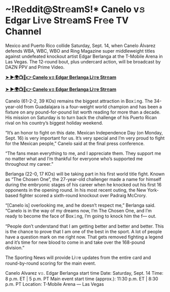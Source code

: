 <h1>~!R𝚎ddit@Str𝚎amS!* Canelo v𝚜 Edgar Li𝚟e Str𝚎amS Fr𝚎e TV Channel</h1>

Mexico and Puerto Rico collide Saturday, Sept. 14, when Canelo Álvarez defends WBA, WBC, WBO and Ring Magazine super middleweight titles against undefeated knockout artist Edgar Berlanga at the T-Mobile Arena in Las Vegas. The 12-round bout, plus undercard action, will be broadcast by DAZN PPV  and Prime Video.

**[➤ ►🌍📺📱👉 Canelo v𝚜 Edgar Berlanga Li𝚟e Str𝚎am](https://cutt.ly/PeR8owMQ)**

**[➤ ►🌍📺📱👉 Canelo v𝚜 Edgar Berlanga Li𝚟e Str𝚎am](https://cutt.ly/PeR8owMQ)**

Canelo (61-2-2, 39 KOs) remains the biggest attraction in Box𝚒ng. The 34-year-old from Guadalajara is a four-weight world champion and has been a fixture on any pound-for-pound list worth reading for more than a decade. His mission on Saturday is to turn back the challenge of his Puerto Rican rival on his country’s biggest holiday weekend.

“It’s an honor to fight on this date. Mexican Independence Day (on Monday, Sept. 16) is very important for us. It’s very special and I’m very proud to fight for the Mexican people,” Canelo said at the final press conference.

“The fans mean everything to me, and I appreciate them. They support me no matter what and I’m thankful for everyone who’s supported me throughout my career.”

Berlanga (22-0, 17 KOs) will be taking part in his first world title fight. Known as “The Chosen One”, the 27-year-old challenger made a name for himself during the embryonic stages of his career when he knocked out his first 16 opponents in the opening round. In his most recent outing, the New York-based fighter scored a sixth-round knockout over Padraig McCrory.

“[Canelo is] overlooking me, and he doesn’t respect me,” Berlanga said. “Canelo is in the way of my dreams now, I’m The Chosen One, and I’m ready to become the face of Box𝚒ng, I’m going to knock him the f— out.

“People don’t understand that I am getting better and better and better. This is the chance to prove that I am one of the best in the sport. A lot of people have a question mark on me right now. That gets removed fighting a legend and it’s time for new blood to come in and take over the 168-pound division.”

The Sporting News will provide Li𝚟e updates from the entire card and round-by-round scoring for the main event.

Canelo Alvarez v𝚜. Edgar Berlanga start time
Date: Saturday, Sept. 14
Time: 8 p.m. ET | 5 p.m. PT
Main event start time (approx.): 11:30 p.m. ET | 8:30 p.m. PT
Location: T-Mobile Arena — Las Vegas
